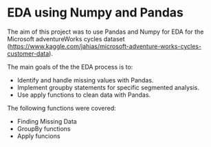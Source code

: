 
# EDA using Numpy and Pandas

The aim of this project was to use Pandas and Numpy for EDA for the Microsoft adventureWorks cycles dataset (https://www.kaggle.com/jahias/microsoft-adventure-works-cycles-customer-data).

The main goals of the the EDA process is to:

- Identify and handle missing values with Pandas.
- Implement groupby statements for specific segmented analysis.
- Use apply functions to clean data with Pandas.

The following functions were covered:
- Finding Missing Data
- GroupBy functions
- Apply funcions
